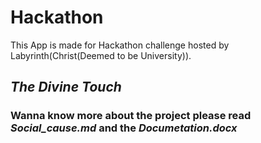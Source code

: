 # Hackathon

This App is made for Hackathon challenge hosted by Labyrinth(Christ(Deemed to be University)).



##                                   *The Divine Touch*




###  Wanna know more about the project please read *Social_cause.md* and the *Documetation.docx*
